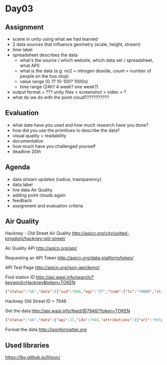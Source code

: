 # Day03

## Assignment
- scene in unity using what we had learned
- 2 data sources that influence geometry (scale, height, stream)
- time label
- spreadsheet describes the data 
  - what's the source ( which website, which data set / spreadsheet, what API)
  - what is the data (e.g. no2 = nitrogen dioxide, count = number of people on the bus stop)
  - value range (0..1? 10-100? 1000s)
  - time range (24h? 4 week? one week?)
- output format = ??? unity files > screenshot > video > ?
- what do we do with the point cloud???????????

## Evaluation
- what date have you used and how much research have you done?
- how did you use the primitives to describe the data?
- visual quality = readability
- documentation
- how much have you challenged yourself
- deadline 20th

## Agenda

- data stream updates (radius, trasnparency)
- data label
- live data Air Quality
- adding point clouds again
- feedback
- assignment and evaluation criteria

## Air Quality

Hackney - Old Street Air Quality
http://aqicn.org/city/united-kingdom/hackney-old-street/

Air Quality API
http://aqicn.org/api/

Requesting an API Token
http://aqicn.org/data-platform/token/

API Test Page
http://aqicn.org/json-api/demo/

Find station ID
http://api.waqi.info/search/?keyword=Hackney&token=TOKEN

```json
{"status":"ok","data":[{"uid":7946,"aqi":"37","time":{"tz":"+0000","stime":"2017-02-24 06:00:00","vtime":1487916000},"station":{"name":"Hackney - Old Street, United Kingdom","geo":[51.526454,-0.08491],"url":"united-kingdom/hackney-old-street"}}]}
```

Hackney Old Street ID = 7946

Get the data
http://api.waqi.info/feed/@7946/?token=TOKEN

```json
{"status":"ok","data":{"aqi":37,"idx":7946,"attributions":[{"url":"http://uk-air.defra.gov.uk/","name":"UK-AIR, air quality information resource - Defra, UK"},{"url":"http://londonair.org.uk/","name":"London Air Quality Network - Environmental Research Group, King's College London"}],"city":{"geo":[51.526454,-0.08491],"name":"Hackney - Old Street","url":"http://aqicn.org/city/united-kingdom/hackney-old-street/"},"dominentpol":"pm25","iaqi":{"co":{"v":0.1},"h":{"v":80},"no2":{"v":27.3},"o3":{"v":4.4},"p":{"v":1014},"pm10":{"v":12},"pm25":{"v":37},"so2":{"v":0.2},"t":{"v":2.55}},"time":{"s":"2017-02-24 06:00:00","tz":"+00:00","v":1487916000}}}
```

Format the data
http://jsonformatter.org

## Used libraries

https://lbv.github.io/litjson/
